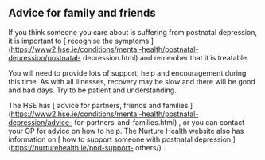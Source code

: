 ##  Advice for family and friends

If you think someone you care about is suffering from postnatal depression, it
is important to [ recognise the symptoms
](https://www2.hse.ie/conditions/mental-health/postnatal-depression/postnatal-
depression.html) and remember that it is treatable.

You will need to provide lots of support, help and encouragement during this
time. As with all illnesses, recovery may be slow and there will be good and
bad days. Try to be patient and understanding.

The HSE has [ advice for partners, friends and families
](https://www2.hse.ie/conditions/mental-health/postnatal-depression/advice-
for-partners-and-families.html) , or you can contact your GP for advice on how
to help. The Nurture Health website also has information on [ how to support
someone with postnatal depression ](https://nurturehealth.ie/pnd-support-
others/) .
